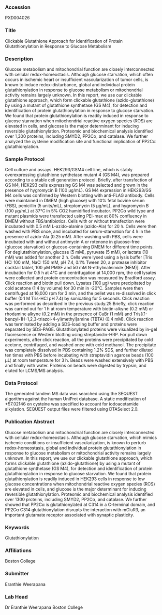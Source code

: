 ### Accession
PXD004026

### Title
Clickable Glutathione Approach for Identification of Protein Glutathionylation in Response to Glucose Metabolism

### Description
Glucose metabolism and mitochondrial function are closely interconnected with cellular redox-homeostasis. Although glucose starvation, which often occurs in ischemic heart or insufficient vascularization of tumor cells, is known to induce redox-disturbance, global and individual protein glutathionylation in response to glucose metabolism or mitochondrial activity remains largely unknown. In this report, we use our clickable glutathione approach, which form clickable glutathione (azido-glutathione) by using a mutant of glutathione synthetase (GS M4), for detection and identification of protein glutathionylation in response to glucose starvation. We found that protein glutathionylation is readily induced in response to glucose starvation when mitochondrial reactive oxygen species (ROS) are elevated in cells, and glucose is the major determinant for inducing reversible glutathionylation. Proteomic and biochemical analysis identified over 1,300 proteins, including SMYD2, PP2Cα, and catalase. We further analyzed the cysteine modification site and functional implication of PP2Cα glutathionylation.

### Sample Protocol
Cell culture and assays. HEK293/GSM4 cell line, which is stably overexpressing glutathione synthetase mutant 4 (GS M4), was prepared according to a stable cell generation protocol. Briefly, after transfection of GS M4, HEK293 cells expressing GS M4 was selected and grown in the presence of hygromycin B (100 µg/mL). GS M4 expression in HEK293/GS M4 cells was confirmed by Western blotting with anti-FLAG antibody. Cells were maintained in DMEM (high glucose) with 10% fetal bovine serum (FBS), penicillin (5 units/mL), streptomycin (5 μg/mL), and hygromycin B (100 µg/mL) at 37°C in 5% CO2 humidified incubator. PP2Cα wild type and mutant plasmids were transfected using PEI-max at 80% confluency in DMEM without FBS/antibiotics. Cells with or without transfection were incubated with 0.5 mM L-azido-alanine (azido-Ala) for 20 h. Cells were then washed with PBS once, and incubated for serum-starvation for 4 h in the presence of azido-Ala (0.25 mM). After washing with PBS, cells were incubated with and without antimycin A or rotenone in glucose-free (glucose starvation) or glucose-containing DMEM for different time points. For deglutathionylation, glucose (5 mM), pyruvate (5 mM), or lactate (10 mM) was added for another 2 h. Cells were lysed using a lysis buffer [Tris HCl 100 mM, NaCl 150 mM, pH 7.4, 0.1% Tween 20, a protease inhibitor cocktail tablet, 100 µM PMSF and 50 mM N-ethylmaleimide (NEM)]. After incubation for 0.5 h at 4°C and centrifugation at 14,000 rpm, the cell lysates were collected and protein concentration was measured by Bradford assay.   Click reaction and biotin pull down. Lysates (100 µg) were precipitated by cold acetone (1:4 by volume) for 30 min in -20°C. Samples were then centrifuged at 16,000 rpm for 3 min, and the pellet was re-dissolved in click buffer (0.1 M Tris-HCl pH 7.4) by sonicating for 5 seconds. Click reaction was performed as described in the previous study.25 Briefly, click reaction was carried out for 1 h at room temperature with biotin-alkyne (0.2 mM) or rhodamine alkyne (0.2 mM) in the presence of CuBr (1 mM) and Tris[(1-benzyl-1H-1,2,3-triazol-4-yl)methyl]amine (TBTA) (0.4 mM). Click reaction was terminated by adding a SDS-loading buffer and proteins were separated by SDS-PAGE. Glutathionylated proteins were visualized by in-gel fluorescence or Western blotting using streptavidin-HRP. For pull down experiments, after click reaction, all the proteins were precipitated by cold acetone, centrifuged, and washed once with cold methanol. The precipitate was completely dissolved in PBS containing 1.2% SDS, and further diluted ten times with PBS before incubating with streptavidin agarose beads (100 µL) at room temperature for 3 h. Beads were washed extensively with PBS and finally with water. Proteins on beads were digested by trypsin, and eluted for LCMS/MS analysis.

### Data Protocol
The generated tandem MS data was searched using the SEQUEST algorithm against the human UniProt database. A static modification of +57.02146 on cysteine was specified to account for iodoacetamide alkylation. SEQUEST output files were filtered using DTASelect 2.0.

### Publication Abstract
Glucose metabolism and mitochondrial function are closely interconnected with cellular redox-homeostasis. Although glucose starvation, which mimics ischemic conditions or insufficient vascularization, is known to perturb redox-homeostasis, global and individual protein glutathionylation in response to glucose metabolism or mitochondrial activity remains largely unknown. In this report, we use our clickable glutathione approach, which forms clickable glutathione (azido-glutathione) by using a mutant of glutathione synthetase (GS M4), for detection and identification of protein glutathionylation in response to glucose starvation. We found that protein glutathionylation is readily induced in HEK293 cells in response to low glucose concentrations when mitochondrial reactive oxygen species (ROS) are elevated in cells, and glucose is the major determinant for inducing reversible glutathionylation. Proteomic and biochemical analysis identified over 1300 proteins, including SMYD2, PP2C&#x3b1;, and catalase. We further showed that PP2C&#x3b1; is glutathionylated at C314 in a C-terminal domain, and PP2C&#x3b1; C314 glutathionylation disrupts the interaction with mGluR3, an important glutamate receptor associated with synaptic plasticity.

### Keywords
Glutathionylation

### Affiliations
Boston College

### Submitter
Eranthie Weerapana

### Lab Head
Dr Eranthie Weerapana
Boston College


